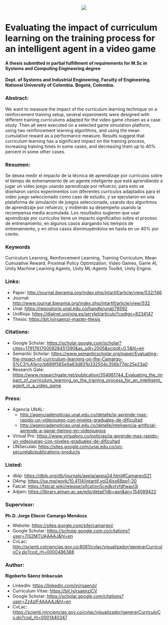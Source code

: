 <p align="center"><a href="http://www.journal.iberamia.org/index.php/intartif/article/view/532/146"><img src="/Banner.png"></a></p>

# Evaluating the impact of curriculum learning on the training process for an intelligent agent in a video game
#### A thesis submitted in partial fulfillment of requirements for M.Sc in Systems and Computing Engineering degree
#### Dept. of Systems and Industrial Engineering. Faculty of Engineering. National University of Colombia. Bogotá, Colombia.

### Abstract:
We want to measure the impact of the curriculum learning technique on a reinforcement training setup, several experiments were designed with different training curriculums adapted for the video game chosen as a case study. Then all were executed on a selected game simulation platform, using two reinforcement learning algorithms, and using the mean cumulative reward as a performance measure. Results suggest that curriculum learning has a significant impact on the training process, increasing training times in some cases, and decreasing them up to 40% percent in some other cases.

### Resumen:
Se desea medir el impacto de la técnica de aprendizaje por currículos sobre el tiempo de entrenamiento de un agente inteligente que está aprendiendo a jugar un video juego usando aprendizaje por refuerzo, para esto se diseñaron varios experimentos con diferentes currículos adaptados para el video juego seleccionado como caso de estudio, y se ejecutaron en una plataforma de simulación de juegos seleccionada, usando dos algoritmos de aprendizaje por refuerzo, y midiendo su desempeño usando la recompensa media acumulada. Los resultados sugieren que usar aprendizaje por currículos tiene un impacto significativo sobre el proceso de entrenamiento, en algunos casos alargando los tiempos de entrenamiento, y en otros casos disminuyéndolos en hasta en un 40% por ciento.

### Keywords
Curriculum Learning, Reinforcement Learning, Training Curriculum, Mean Cumulative Reward, Proximal Policy Optimization, Video Games, Game AI, Unity Machine Learning Agents, Unity ML-Agents Toolkit, Unity Engine. 

### Links:
* Paper: http://journal.iberamia.org/index.php/intartif/article/view/532/146
* Journal: http://www.journal.iberamia.org/index.php/intartif/article/view/532
* Unal: https://repositorio.unal.edu.co/handle/unal/78592
* UniRioja: https://dialnet.unirioja.es/servlet/articulo?codigo=8234147
* Thesis: https://bit.ly/rsaenzi-master-thesis

### Citations:
* Google Scholar: https://scholar.google.com/scholar?cites=17917617000928451390&as_sdt=2005&sciodt=0,5&hl=en
* Semantic Scholar: https://www.semanticscholar.org/paper/Evaluating-the-impact-of-curriculum-learning-on-the-Camargo-S%C3%A1enz/b689f565e9a63d831b332504c356b77dc25e23a0
* Research Gate: https://www.researchgate.net/publication/354981744_Evaluating_the_impact_of_curriculum_learning_on_the_training_process_for_an_intelligent_agent_in_a_video_game

### Press:
* Agencia UNAL:
  * http://agenciadenoticias.unal.edu.co/detalle/ia-aprende-mas-rapido-un-videojuego-con-niveles-graduales-de-dificultad
  * http://agenciadenoticias.unal.edu.co/detalle/inteligencia-artificial-aprende-a-ganar-tiempo-en-videojuegos
* Virtual Pro: https://www.virtualpro.co/noticias/ia-aprende-mas-rapido-un-videojuego-con-niveles-graduales-de-dificultad
* UNSeculab: https://sites.google.com/unal.edu.co/un-securelab/publications-products

### Listed:
* dblp: https://dblp.org/db/journals/aepia/aepia24.html#CamargoS21
* OAmg: https://oa.mg/work/10.4114/intartif.vol24iss68pp1-20
* Fatcat: https://fatcat.wiki/release/sjfcptixn5cedkytvfdfwavl3i
* Adjam: https://library.ajman.ac.ae/eds/detail?db=asn&an=154089422

### Supervisor:
<b>Ph.D. Jorge Eliecer Camargo Mendoza</b>
* Website: https://sites.google.com/site/camargoj/
* Google Scholar: https://scholar.google.com.co/citations?user=7jS2MTUAAAAJ&hl=en
* CvLac: http://scienti.colciencias.gov.co:8081/cvlac/visualizador/generarCurriculoCv.do?cod_rh=0000486388

### Author:
<b>Rigoberto Sáenz Imbacuán</b>
* LinkedIn: https://linkedin.com/in/rsaenzi/
* Curriculum Vitae: https://bit.ly/rsaenziCV
* Google Scholar: https://scholar.google.com/citations?user=Zz4zIF4AAAAJ&hl=en
* CvLac: https://scienti.minciencias.gov.co/cvlac/visualizador/generarCurriculoCv.do?cod_rh=0001440347
